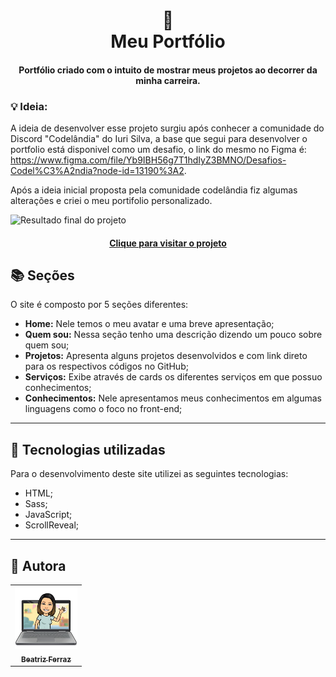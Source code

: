 <h1 align="center">
  📰<br>Meu Portfólio
</h1>
<h4 align="center">
  Portfólio criado com o intuito de mostrar meus projetos ao decorrer da minha carreira.
</h4>

  ### 💡 Ideia:

 A ideia de desenvolver esse projeto surgiu após conhecer a comunidade do Discord "Codelândia" do Iuri Silva, a base que segui para desenvolver o portfolio está disponivel como um desafio, o link do mesmo no Figma é: https://www.figma.com/file/Yb9IBH56g7T1hdIyZ3BMNO/Desafios-Codel%C3%A2ndia?node-id=13190%3A2.
 
 Após a ideia inicial proposta pela comunidade codelândia fiz algumas alterações e criei o meu portifolio personalizado.


![Resultado final do projeto](assets/image/DesignCompleto.gif)

<h4 align="center"><a href="https://bea-ferraz.github.io/Portifolio.github.io/">Clique para visitar o projeto</a></h4>

## 📚 Seções
O site é composto por 5 seções diferentes:

- **Home:** Nele temos o meu avatar e uma breve apresentação;
- **Quem sou:** Nessa seção tenho uma descrição dizendo um pouco sobre quem sou;
- **Projetos:** Apresenta alguns projetos desenvolvidos e com link direto para os respectivos códigos no GitHub;
- **Serviços:** Exibe através de cards os diferentes serviços em que possuo conhecimentos;
- **Conhecimentos:** Nele apresentamos meus conhecimentos em algumas linguagens como o foco no front-end;

---

## 💼 Tecnologias utilizadas
Para o desenvolvimento deste site utilizei as seguintes tecnologias:

- HTML;
- Sass;
- JavaScript;
- ScrollReveal;

---

## 🦄 Autora<br>
<table>
  <tr>
    <td align="center">
      <a href="https://github.com/bea-ferraz">
        <img src="assets/image/bea.jpeg" width="100px;" alt="Foto da Beatriz"/><br>
        <sub>
          <b>Beatriz Ferraz</b>
        </sub>
      </a>
    </td>
  </tr>
</table>
